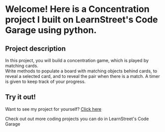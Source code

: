 
Welcome! Here is a Concentration project I built on LearnStreet's Code Garage using python.
===============================================================================================================

Project description
-------------------------

In this project, you will build a concentration game, which is played by matching cards.<br> Write methods to populate a board with matching objects behind cards, to reveal a selected card, and to reveal the pair when there is a match. A timer is given to keep track of your progress.

Try it out!
--------------

Want to see my project for yourself? [Click here](http://www.learnstreet.com//profile/52b0ae3076b99c0379003557?page_name=project)

Check out out more coding projects you can do in LearnStreet's Code Garage
		